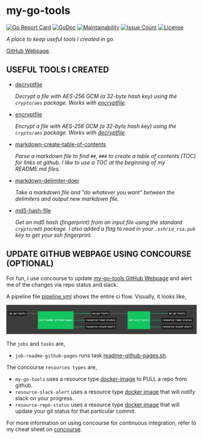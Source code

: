 # my-go-tools

[![Go Report Card](https://goreportcard.com/badge/github.com/JeffDeCola/my-go-tools)](https://goreportcard.com/report/github.com/JeffDeCola/my-go-tools)
[![GoDoc](https://godoc.org/github.com/JeffDeCola/my-go-tools?status.svg)](https://godoc.org/github.com/JeffDeCola/my-go-tools)
[![Maintainability](https://api.codeclimate.com/v1/badges/ad5212958a91606b685e/maintainability)](https://codeclimate.com/github/JeffDeCola/my-go-tools/maintainability)
[![Issue Count](https://codeclimate.com/github/JeffDeCola/my-go-tools/badges/issue_count.svg)](https://codeclimate.com/github/JeffDeCola/my-go-tools/issues)
[![License](http://img.shields.io/:license-mit-blue.svg)](http://jeffdecola.mit-license.org)

_A place to keep useful tools I created in go._

[GitHub Webpage](https://jeffdecola.github.io/my-go-tools/).

## USEFUL TOOLS I CREATED

* [decryptfile](https://github.com/JeffDeCola/my-go-tools/tree/master/decryptfile)

  _Decrypt a file with AES-256 GCM (a 32-byte hash key) using the `crypto/aes` package.
  Works with
  [encryptfile](https://github.com/JeffDeCola/my-go-tools/tree/master/encryptfile)._

* [encryptfile](https://github.com/JeffDeCola/my-go-tools/tree/master/encryptfile)

  _Encrypt a file with AES-256 GCM (a 32-byte hash key) using the `crypto/aes` package.
  Works with
  [decryptfile](https://github.com/JeffDeCola/my-go-tools/tree/master/decryptfile)._

* [markdown-create-table-of-contents](https://github.com/JeffDeCola/my-go-tools/tree/master/markdown-create-table-of-contents)

  _Parse a markdown file to find `##`, `###` to create a table of contents (TOC)
  for links at github.  I like to use a TOC at the beginning of my README.md files._

* [markdown-delimiter-doer](https://github.com/JeffDeCola/my-go-tools/tree/master/markdown-delimiter-doer)

  _Take a markdown file and "do whatever you want" between the delimiters
  and output new markdown file._

* [md5-hash-file](https://github.com/JeffDeCola/my-go-tools/tree/master/md5-hash-file)

  _Get an md5 hash (fingerprint) from an input file using the standard
  `crypto/md5` package.
  I also added a flag to read in your `.ssh/id_rsa.pub` key to get your ssh fingerprint._
  
## UPDATE GITHUB WEBPAGE USING CONCOURSE (OPTIONAL)

For fun, I use concourse to update
[my-go-tools GitHub Webpage](https://jeffdecola.github.io/my-go-tools/)
and alert me of the changes via repo status and slack.

A pipeline file [pipeline.yml](https://github.com/JeffDeCola/my-go-tools/tree/master/ci/pipeline.yml)
shows the entire ci flow. Visually, it looks like,

![IMAGE - my-go-tools concourse ci pipeline - IMAGE](docs/pics/my-go-tools-pipeline.jpg)

The `jobs` and `tasks` are,

* `job-readme-github-pages` runs task
  [readme-github-pages.sh](https://github.com/JeffDeCola/my-go-tools/tree/master/ci/scripts/readme-github-pages.sh).

The concourse `resources types` are,

* `my-go-tools` uses a resource type
  [docker-image](https://hub.docker.com/r/concourse/git-resource/)
  to PULL a repo from github.
* `resource-slack-alert` uses a resource type
  [docker image](https://hub.docker.com/r/cfcommunity/slack-notification-resource)
  that will notify slack on your progress.
* `resource-repo-status` uses a resource type
  [docker image](https://hub.docker.com/r/dpb587/github-status-resource)
  that will update your git status for that particular commit.

For more information on using concourse for continuous integration,
refer to my cheat sheet on [concourse](https://github.com/JeffDeCola/my-cheat-sheets/tree/master/software/operations-tools/continuous-integration-continuous-deployment/concourse-cheat-sheet).
